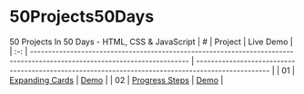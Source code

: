# 50Projects50Days
50 Projects In 50 Days - HTML, CSS &amp; JavaScript 
|  #  | Project                                                                                                                   | Live Demo                                                                                          |
| :-: | ------------------------------------------------------------------------------------------------------------------------- | -------------------------------------------------------------------------------------------------- |
| 01  | [Expanding Cards](https://github.com/Soumikbhatta/50Projects50Days/tree/main/01.%20Expanding%20Cards)                       | [Demo](https://soumikbhatta.github.io/50Projects50Days/01.%20Expanding%20Cards/index.html)        |
| 02  | [Progress Steps](https://github.com/Soumikbhatta/50Projects50Days/tree/main/02.%20Progress%20Steps)                       | [Demo](https://soumikbhatta.github.io/50Projects50Days/02.%20Progress%20Stepss/index.html)        |
